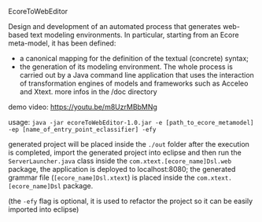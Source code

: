 EcoreToWebEditor

Design and development of an automated process that generates web-based text modeling environments. In particular, starting from an Ecore meta-model, it has been defined:
- a canonical mapping for the definition of the textual (concrete) syntax;
- the generation of its modeling environment.
The whole process is carried out by a Java command line application that uses the interaction of transformation engines of models and frameworks such as Acceleo and Xtext.
more infos in the /doc directory

demo video: https://youtu.be/m8UzrMBbMNg

usage: 
`java -jar ecoreToWebEditor-1.0.jar -e [path_to_ecore_metamodel] -ep [name_of_entry_point_eclassifier] -efy`

generated project will be placed inside the `./out` folder
after the execution is completed, import the generated project into eclipse and then run the `ServerLauncher.java` class inside the `com.xtext.[ecore_name]Dsl.web` package, the application is deployed to localhost:8080; the generated grammar file (`[ecore_name]Dsl.xtext`) is placed inside the `com.xtext.[ecore_name]Dsl` package.

(the `-efy` flag is optional, it is used to refactor the project so it can be easily imported into eclipse)
